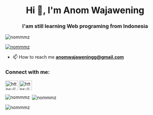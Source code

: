 <h1 align="center">Hi 👋, I'm Anom Wajawening</h1>
<h3 align="center">I'am still learning Web programing from Indonesia</h3>

<p align="left"> <img src="https://komarev.com/ghpvc/?username=nommmz&label=Profile%20views&color=0e75b6&style=flat" alt="nommmz" /> </p>

<p align="left"> <a href="https://github.com/ryo-ma/github-profile-trophy"><img src="https://github-profile-trophy.vercel.app/?username=nommmz" alt="nommmz" /></a> </p>

- 📫 How to reach me **anomwajaweningg@gmail.com**

<h3 align="left">Connect with me:</h3>
<p align="left">
<a href="https://linkedin.com/in/https://www.linkedin.com/in/anom-wajawening-655a92331/" target="blank"><img align="center" src="https://raw.githubusercontent.com/rahuldkjain/github-profile-readme-generator/master/src/images/icons/Social/linked-in-alt.svg" alt="https://www.linkedin.com/in/anom-wajawening-655a92331/" height="30" width="40" /></a>
<a href="https://instagram.com/https://www.instagram.com/a_wajawening/" target="blank"><img align="center" src="https://raw.githubusercontent.com/rahuldkjain/github-profile-readme-generator/master/src/images/icons/Social/instagram.svg" alt="https://www.instagram.com/a_wajawening/" height="30" width="40" /></a>
</p>

<p><img align="left" src="https://github-readme-stats.vercel.app/api/top-langs?username=nommmz&show_icons=true&locale=en&layout=compact" alt="nommmz" /></p>

<p>&nbsp;<img align="center" src="https://github-readme-stats.vercel.app/api?username=nommmz&show_icons=true&locale=en" alt="nommmz" /></p>

<p><img align="center" src="https://github-readme-streak-stats.herokuapp.com/?user=nommmz&" alt="nommmz" /></p>
